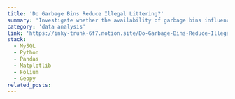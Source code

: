 ```yaml
---
title: 'Do Garbage Bins Reduce Illegal Littering?'
summary: 'Investigate whether the availability of garbage bins influences the occurrence of illegal littering.'
category: 'data analysis'
link: 'https://inky-trunk-6f7.notion.site/Do-Garbage-Bins-Reduce-Illegal-Littering-15304b8816d980c68cd6fbcd2688c53a?pvs=74'
stack:
  - MySQL
  - Python
  - Pandas
  - Matplotlib
  - Folium
  - Geopy
related_posts:
---
```


